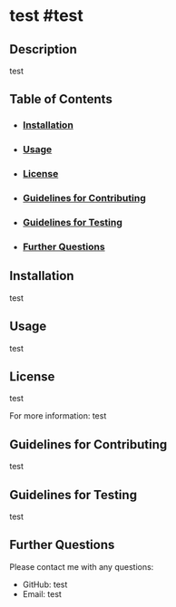 # test #test

## Description
test

## Table of Contents

- ### [Installation](#Installation)
- ### [Usage](#Usage)
- ### [License](#License)
- ### [Guidelines for Contributing](#Guidelines-for-Contributing)
- ### [Guidelines for Testing](#Guidelines-for-Testing)
- ### [Further Questions](#Further-Questions)

## Installation
test

## Usage
test

## License
test

For more information: test

## Guidelines for Contributing
test

## Guidelines for Testing
test

## Further Questions
Please contact me with any questions:
- GitHub: test
- Email: test
